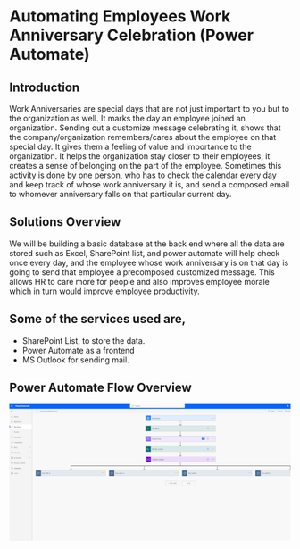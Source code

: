 # Automating Employees Work Anniversary Celebration (Power Automate)
## Introduction
Work Anniversaries are special days that are not just important to you but to the organization as well.
It marks the day an employee joined an organization. Sending out a customize message celebrating it, shows that the company/organization remembers/cares about the employee on that special day. It gives them a feeling of value and importance to the organization. It helps the organization stay closer to their employees, it creates a sense of belonging on the part of the employee. 
Sometimes this activity is done by one person, who has to check the calendar every day and keep track of whose work anniversary  it is, and send a composed email to whomever anniversary falls on that particular current day.
## Solutions Overview
We will be building a basic database at the back end where all the data are stored such as Excel, SharePoint list, and power automate will help check once every day, and the employee whose work anniversary is on that day is going to send that employee a precomposed customized message. This allows HR to care more for people and also improves employee morale which in turn would improve employee productivity.
## Some of the services used are,
- SharePoint List, to store the data.
- Power Automate as a frontend
- MS Outlook for sending mail.
## Power Automate Flow Overview
![](FlowPicture1.PNG)
